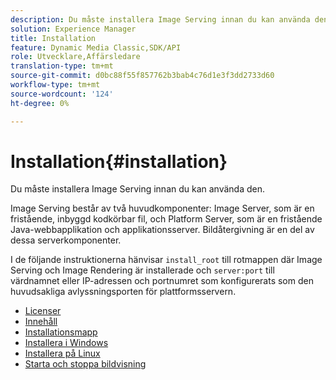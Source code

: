 ```yaml
---
description: Du måste installera Image Serving innan du kan använda den.
solution: Experience Manager
title: Installation
feature: Dynamic Media Classic,SDK/API
role: Utvecklare,Affärsledare
translation-type: tm+mt
source-git-commit: d0bc88f55f857762b3bab4c76d1e3f3dd2733d60
workflow-type: tm+mt
source-wordcount: '124'
ht-degree: 0%

---
```



# Installation{#installation}

Du måste installera Image Serving innan du kan använda den.

Image Serving består av två huvudkomponenter: Image Server, som är en fristående, inbyggd kodkörbar fil, och Platform Server, som är en fristående Java-webbapplikation och applikationsserver. Bildåtergivning är en del av dessa serverkomponenter.

I de följande instruktionerna hänvisar `install_root` till rotmappen där Image Serving och Image Rendering är installerade och `server:port` till värdnamnet eller IP-adressen och portnumret som konfigurerats som den huvudsakliga avlyssningsporten för plattformsservern.

* [Licenser](c-licensing.md)
* [Innehåll](c-contents.md)
* [Installationsmapp](c-install-folder.md)
* [Installera i Windows](t-installing-on-windows/t-installing-on-windows.md)
* [Installera på Linux](c-installing-linux/c-installing-linux.md)
* [Starta och stoppa bildvisning](t-starting-and-stopping/t-starting-and-stopping.md)
